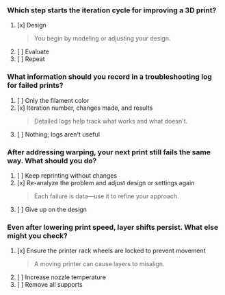 ### Which step starts the iteration cycle for improving a 3D print?
1. [x] Design
   > You begin by modeling or adjusting your design.
1. [ ] Evaluate
1. [ ] Repeat

### What information should you record in a troubleshooting log for failed prints?
1. [ ] Only the filament color
1. [x] Iteration number, changes made, and results
   > Detailed logs help track what works and what doesn't.
1. [ ] Nothing; logs aren't useful

### After addressing warping, your next print still fails the same way. What should you do?
1. [ ] Keep reprinting without changes
1. [x] Re-analyze the problem and adjust design or settings again
   > Each failure is data—use it to refine your approach.
1. [ ] Give up on the design

### Even after lowering print speed, layer shifts persist. What else might you check?
1. [x] Ensure the printer rack wheels are locked to prevent movement
   > A moving printer can cause layers to misalign.
1. [ ] Increase nozzle temperature
1. [ ] Remove all supports

